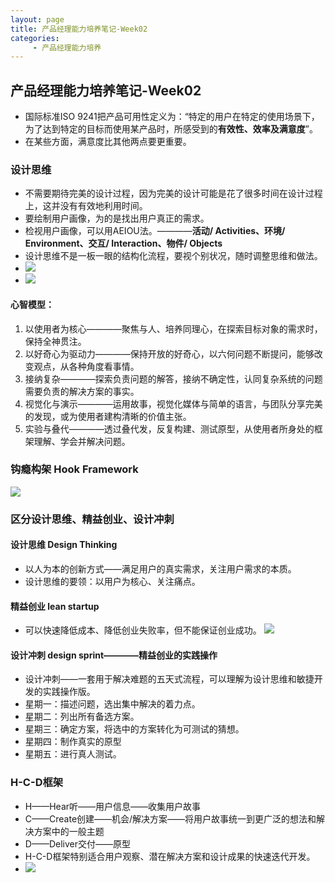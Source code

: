 ```yaml
---
layout: page
title: 产品经理能力培养笔记-Week02
categories:
     - 产品经理能力培养
---
```


## 产品经理能力培养笔记-Week02

- 国际标准ISO 9241把产品可用性定义为：“特定的用户在特定的使用场景下，为了达到特定的目标而使用某产品时，所感受到的**有效性、效率及满意度**”。
- 在某些方面，满意度比其他两点要更重要。

### 设计思维
- 不需要期待完美的设计过程，因为完美的设计可能是花了很多时间在设计过程上，这并没有有效地利用时间。
- 要绘制用户画像，为的是找出用户真正的需求。
- 检视用户画像，可以用AEIOU法。————**活动/ Activities、环境/ Environment、交互/ Interaction、物件/ Objects**
- 设计思维不是一板一眼的结构化流程，要视个别状况，随时调整思维和做法。
- ![](https://gitee.com/Xhewen/xiaohewen/raw/gh-pages/assets/images/cpjl-shejisiwtixi1.png)
- ![](https://gitee.com/Xhewen/xiaohewen/raw/gh-pages/assets/images/cpjl-shejisiweitixi2.png)

#### 心智模型：
1. 以使用者为核心————聚焦与人、培养同理心，在探索目标对象的需求时，保持全神贯注。
2. 以好奇心为驱动力————保持开放的好奇心，以六何问题不断提问，能够改变观点，从各种角度看事情。
3. 接纳复杂————探索负责问题的解答，接纳不确定性，认同复杂系统的问题需要负责的解决方案的事实。
4. 视觉化与演示————运用故事，视觉化媒体与简单的语言，与团队分享完美的发现，或为使用者建构清晰的价值主张。
5. 实验与叠代————透过叠代发，反复构建、测试原型，从使用者所身处的框架理解、学会并解决问题。

### 钩瘾构架 Hook Framework
![](https://gitee.com/Xhewen/xiaohewen/raw/gh-pages/assets/images/cpjl-gouyinhuabu.png)

### 区分设计思维、精益创业、设计冲刺
#### 设计思维 Design Thinking
- 以人为本的创新方式——满足用户的真实需求，关注用户需求的本质。
- 设计思维的要领：以用户为核心、关注痛点。
#### 精益创业 lean startup
- 可以快速降低成本、降低创业失败率，但不能保证创业成功。
![](https://gitee.com/Xhewen/xiaohewen/raw/gh-pages/assets/images/cpj-jingyichuangye.png)
#### 设计冲刺 design sprint————精益创业的实践操作
- 设计冲刺——一套用于解决难题的五天式流程，可以理解为设计思维和敏捷开发的实践操作版。
- 星期一：描述问题，选出集中解决的着力点。
- 星期二：列出所有备选方案。
- 星期三：确定方案，将选中的方案转化为可测试的猜想。
- 星期四：制作真实的原型
- 星期五：进行真人测试。

### H-C-D框架
- H——Hear听——用户信息——收集用户故事
- C——Create创建——机会/解决方案——将用户故事统一到更广泛的想法和解决方案中的一般主题
- D——Deliver交付——原型
- H-C-D框架特别适合用户观察、潜在解决方案和设计成果的快速迭代开发。
- ![](https://gitee.com/Xhewen/xiaohewen/raw/gh-pages/assets/images/cpjl-H-C-D.png)
